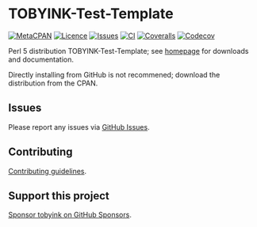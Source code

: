 # TOBYINK-Test-Template

[![MetaCPAN](https://img.shields.io/cpan/v/TOBYINK-Test-Template.svg)](https://metacpan.org/release/TOBYINK-Test-Template)
[![Licence](https://img.shields.io/cpan/l/TOBYINK-Test-Template)](https://metacpan.org/dist/TOBYINK-Test-Template/source/LICENSE)
[![Issues](https://img.shields.io/github/issues/tobyink/p5-tobyink-test-template)](https://github.com/tobyink/p5-tobyink-test-template/issues)
[![CI](https://github.com/tobyink/p5-tobyink-test-template/workflows/CI/badge.svg)](https://github.com/tobyink/p5-tobyink-test-template/actions)
[![Coveralls](https://coveralls.io/repos/tobyink/p5-tobyink-test-template/badge.svg?branch=master&amp;service=github)](https://coveralls.io/github/tobyink/p5-tobyink-test-template)
[![Codecov](https://codecov.io/gh/tobyink/p5-tobyink-test-template/branch/master/graph/badge.svg)](https://codecov.io/gh/tobyink/p5-tobyink-test-template)

Perl 5 distribution TOBYINK-Test-Template; see [homepage](https://metacpan.org/release/TOBYINK-Test-Template)
for downloads and documentation.

Directly installing from GitHub is not recommened; download the distribution
from the CPAN.

## Issues

Please report any issues via [GitHub Issues](https://github.com/tobyink/p5-tobyink-test-template/issues).

## Contributing

[Contributing guidelines](https://toby.ink/open-source/contributing/).

## Support this project

[Sponsor tobyink on GitHub Sponsors](https://github.com/sponsors/tobyink).
